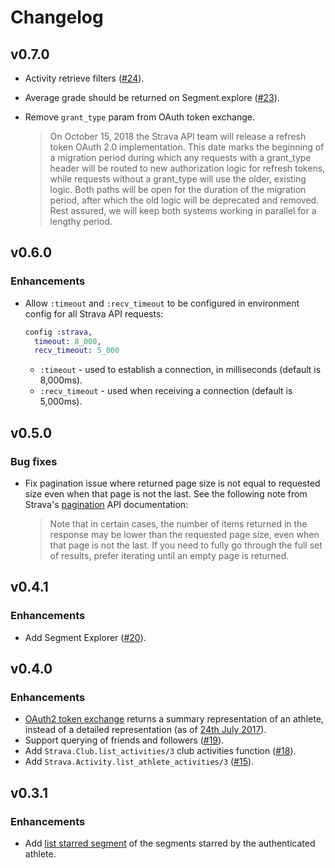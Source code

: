 # Changelog

## v0.7.0

- Activity retrieve filters ([#24](https://github.com/slashdotdash/strava/pull/24)).
- Average grade should be returned on Segment.explore
([#23](https://github.com/slashdotdash/strava/pull/23)).
- Remove `grant_type` param from OAuth token exchange.

  > On October 15, 2018 the Strava API team will release a refresh token OAuth 2.0 implementation. This date marks the beginning of a migration period during which any requests with a grant_type header will be routed to new authorization logic for refresh tokens, while requests without a grant_type will use the older, existing logic. Both paths will be open for the duration of the migration period, after which the old logic will be deprecated and removed. Rest assured, we will keep both systems working in parallel for a lengthy period.

## v0.6.0

### Enhancements

- Allow `:timeout` and `:recv_timeout` to be configured in environment config for all Strava API requests:

    ```elixir
    config :strava,
      timeout: 8_000,
      recv_timeout: 5_000
    ```

  - `:timeout` - used to establish a connection, in milliseconds (default is 8,000ms).
  - `:recv_timeout` - used when receiving a connection (default is 5,000ms).

## v0.5.0

### Bug fixes

- Fix pagination issue where returned page size is not equal to requested size even when that page is not the last. See the following note from Strava's [pagination](https://strava.github.io/api/#pagination) API documentation:

    > Note that in certain cases, the number of items returned in the response may be lower than the requested page size, even when that page is not the last. If you need to fully go through the full set of results, prefer iterating until an empty page is returned.

## v0.4.1

### Enhancements

- Add Segment Explorer ([#20](https://github.com/slashdotdash/strava/pull/20)).

## v0.4.0

### Enhancements

- [OAuth2 token exchange](https://strava.github.io/api/v3/oauth/#post-token) returns a summary representation of an athlete, instead of a detailed representation (as of [24th July 2017](https://strava.github.io/api/v3/changelog/)).
- Support querying of friends and followers ([#19](https://github.com/slashdotdash/strava/pull/19)).
- Add `Strava.Club.list_activities/3` club activities function ([#18](https://github.com/slashdotdash/strava/pull/18)).
- Add `Strava.Activity.list_athlete_activities/3` ([#15](https://github.com/slashdotdash/strava/pull/15)).

## v0.3.1

### Enhancements

- Add [list starred segment](http://strava.github.io/api/v3/segments/#starred) of the segments starred by the authenticated athlete.
